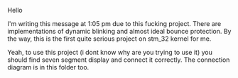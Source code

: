Hello

I'm writing this message at 1:05 pm due to this fucking project.
There are implementations of dynamic blinking and almost ideal bounce protection.
By the way, this is the first quite serious project on stm_32 kernel for me.

Yeah, to use this project (i dont know why are you trying to use it) you should find seven segment display and connect it correctly.
The connection diagram is in this folder too.
